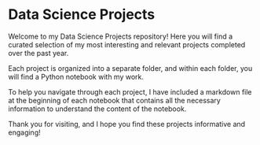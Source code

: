# Data Science Projects

Welcome to my Data Science Projects repository! Here you will find a curated selection of my most interesting and relevant projects completed over the past year.

Each project is organized into a separate folder, and within each folder, you will find a Python notebook with my work.

To help you navigate through each project, I have included a markdown file at the beginning of each notebook that contains all the necessary information to understand the content of the notebook.

Thank you for visiting, and I hope you find these projects informative and engaging!

